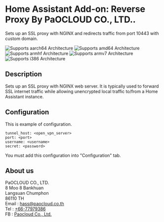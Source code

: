 # Home Assistant Add-on: Reverse Proxy By PaOCLOUD CO., LTD..

Sets up an SSL proxy with NGINX and redirects traffic from port 10443 with custom domain.

![Supports aarch64 Architecture][aarch64-shield] ![Supports amd64 Architecture][amd64-shield] ![Supports armhf Architecture][armhf-shield] ![Supports armv7 Architecture][armv7-shield] ![Supports i386 Architecture][i386-shield]

## Description

Sets up an SSL proxy with NGINX web server. It is typically used to forward SSL internet traffic while allowing unencrypted local traffic to/from a Home Assistant instance.

## Configuration
This is example of configuration.
```
tunnel_host: <open_vpn_server>
port: <port>
username: <username>
secret: <password>
```
You must add this configuration into "Configuration" tab.

## About us
PaOCLOUD CO., LTD.<br/>
8 Moo 8 Bankhuan<br/>
Langsuan Chumphon<br/>
86110 TH<br/>
Email : [hass@paocloud.co.th](mailto:hass@paocloud.co.th)<br/>
Tel : [+66-77979386](tel:+66-77979386)<br/>
FB : [Paocloud Co., Ltd.](https://fb.com/paocloudcoltd)<br/>

[aarch64-shield]: https://img.shields.io/badge/aarch64-yes-green.svg
[amd64-shield]: https://img.shields.io/badge/amd64-yes-green.svg
[armhf-shield]: https://img.shields.io/badge/armhf-yes-green.svg
[armv7-shield]: https://img.shields.io/badge/armv7-yes-green.svg
[i386-shield]: https://img.shields.io/badge/i386-yes-green.svg
[discord]: https://discord.gg/c5DvZ4e
